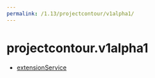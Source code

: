 ```yaml
---
permalink: /1.13/projectcontour/v1alpha1/
---
```


# projectcontour.v1alpha1



* [extensionService](extensionService.md)
